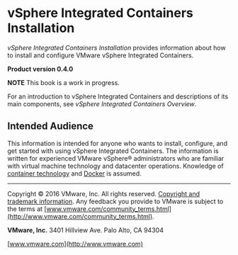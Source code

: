 # vSphere Integrated Containers Installation

*vSphere Integrated Containers Installation* provides information about how to install and configure VMware vSphere Integrated Containers.

**Product version 0.4.0**

**NOTE**  This book is a work in progress.

For an introduction to vSphere Integrated Containers and descriptions of its main components, see *vSphere Integrated Containers Overview*.

## Intended Audience

This information is intended for anyone who wants to install, configure, and get started with using vSphere Integrated Containers. The information is written for experienced VMware vSphere&reg; administrators who are familiar with virtual machine technology and datacenter operations. Knowledge of [container technology](https://en.wikipedia.org/wiki/Operating-system-level_virtualization) and [Docker](https://docs.docker.com/) is assumed.

----------

Copyright &copy; 2016 VMware, Inc. All rights reserved. [Copyright and trademark information](http://pubs.vmware.com/copyright-trademark.html). Any feedback you provide to VMware is subject to the terms at [www.vmware.com/community_terms.html](http://www.vmware.com/community_terms.html).

**VMware, Inc.**
3401 Hillview Ave.
Palo Alto, CA 94304

[www.vmware.com](http://www.vmware.com)
